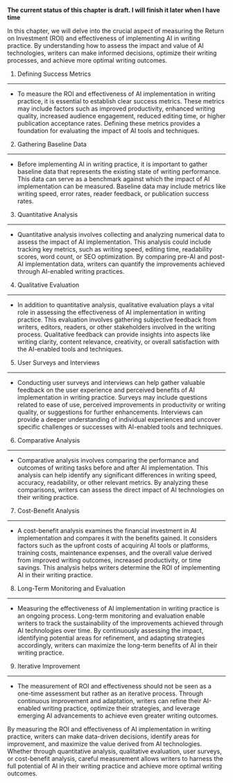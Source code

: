 **The current status of this chapter is draft. I will finish it later when I have time**

In this chapter, we will delve into the crucial aspect of measuring the Return on Investment (ROI) and effectiveness of implementing AI in writing practice. By understanding how to assess the impact and value of AI technologies, writers can make informed decisions, optimize their writing processes, and achieve more optimal writing outcomes.

1. Defining Success Metrics
---------------------------

* To measure the ROI and effectiveness of AI implementation in writing practice, it is essential to establish clear success metrics. These metrics may include factors such as improved productivity, enhanced writing quality, increased audience engagement, reduced editing time, or higher publication acceptance rates. Defining these metrics provides a foundation for evaluating the impact of AI tools and techniques.

2. Gathering Baseline Data
--------------------------

* Before implementing AI in writing practice, it is important to gather baseline data that represents the existing state of writing performance. This data can serve as a benchmark against which the impact of AI implementation can be measured. Baseline data may include metrics like writing speed, error rates, reader feedback, or publication success rates.

3. Quantitative Analysis
------------------------

* Quantitative analysis involves collecting and analyzing numerical data to assess the impact of AI implementation. This analysis could include tracking key metrics, such as writing speed, editing time, readability scores, word count, or SEO optimization. By comparing pre-AI and post-AI implementation data, writers can quantify the improvements achieved through AI-enabled writing practices.

4. Qualitative Evaluation
-------------------------

* In addition to quantitative analysis, qualitative evaluation plays a vital role in assessing the effectiveness of AI implementation in writing practice. This evaluation involves gathering subjective feedback from writers, editors, readers, or other stakeholders involved in the writing process. Qualitative feedback can provide insights into aspects like writing clarity, content relevance, creativity, or overall satisfaction with the AI-enabled tools and techniques.

5. User Surveys and Interviews
------------------------------

* Conducting user surveys and interviews can help gather valuable feedback on the user experience and perceived benefits of AI implementation in writing practice. Surveys may include questions related to ease of use, perceived improvements in productivity or writing quality, or suggestions for further enhancements. Interviews can provide a deeper understanding of individual experiences and uncover specific challenges or successes with AI-enabled tools and techniques.

6. Comparative Analysis
-----------------------

* Comparative analysis involves comparing the performance and outcomes of writing tasks before and after AI implementation. This analysis can help identify any significant differences in writing speed, accuracy, readability, or other relevant metrics. By analyzing these comparisons, writers can assess the direct impact of AI technologies on their writing practice.

7. Cost-Benefit Analysis
------------------------

* A cost-benefit analysis examines the financial investment in AI implementation and compares it with the benefits gained. It considers factors such as the upfront costs of acquiring AI tools or platforms, training costs, maintenance expenses, and the overall value derived from improved writing outcomes, increased productivity, or time savings. This analysis helps writers determine the ROI of implementing AI in their writing practice.

8. Long-Term Monitoring and Evaluation
--------------------------------------

* Measuring the effectiveness of AI implementation in writing practice is an ongoing process. Long-term monitoring and evaluation enable writers to track the sustainability of the improvements achieved through AI technologies over time. By continuously assessing the impact, identifying potential areas for refinement, and adapting strategies accordingly, writers can maximize the long-term benefits of AI in their writing practice.

9. Iterative Improvement
------------------------

* The measurement of ROI and effectiveness should not be seen as a one-time assessment but rather as an iterative process. Through continuous improvement and adaptation, writers can refine their AI-enabled writing practice, optimize their strategies, and leverage emerging AI advancements to achieve even greater writing outcomes.

By measuring the ROI and effectiveness of AI implementation in writing practice, writers can make data-driven decisions, identify areas for improvement, and maximize the value derived from AI technologies. Whether through quantitative analysis, qualitative evaluation, user surveys, or cost-benefit analysis, careful measurement allows writers to harness the full potential of AI in their writing practice and achieve more optimal writing outcomes.
